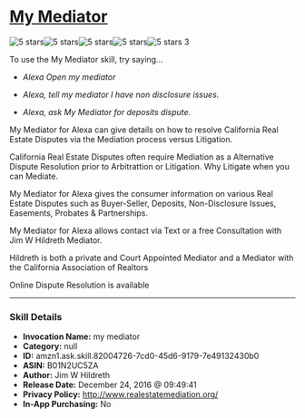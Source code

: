 # [My Mediator](http://alexa.amazon.com/#skills/amzn1.ask.skill.82004726-7cd0-45d6-9179-7e49132430b0)
![5 stars](../../images/ic_star_black_18dp_1x.png)![5 stars](../../images/ic_star_black_18dp_1x.png)![5 stars](../../images/ic_star_black_18dp_1x.png)![5 stars](../../images/ic_star_black_18dp_1x.png)![5 stars](../../images/ic_star_black_18dp_1x.png) 3

To use the My Mediator skill, try saying...

* *Alexa Open my mediator*

* *Alexa, tell my mediator I have non disclosure issues.*

* *Alexa, ask My Mediator for deposits dispute.*

My Mediator for Alexa can give details on how to resolve California Real Estate Disputes via the Mediation process versus Litigation.

California Real Estate Disputes often require Mediation as a Alternative Dispute Resolution prior to Arbitrattion or Litigation. Why Litigate when you can Mediate.

My Mediator for Alexa gives the consumer information on various Real Estate Disputes such as Buyer-Seller, Deposits, Non-Disclosure Issues, Easements, Probates & Partnerships.

My Mediator for Alexa allows contact via Text or a free Consultation with Jim W Hildreth Mediator.

Hildreth is both a private and Court Appointed Mediator and a Mediator with the California Association of Realtors 

Online Dispute Resolution is available

***

### Skill Details

* **Invocation Name:** my mediator
* **Category:** null
* **ID:** amzn1.ask.skill.82004726-7cd0-45d6-9179-7e49132430b0
* **ASIN:** B01N2UC5ZA
* **Author:** Jim W Hildreth
* **Release Date:** December 24, 2016 @ 09:49:41
* **Privacy Policy:** http://www.realestatemediation.org/
* **In-App Purchasing:** No
